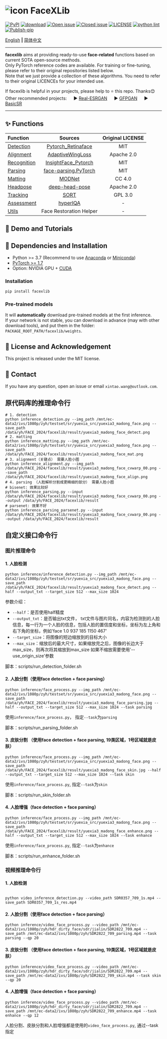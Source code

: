 # ![icon](assets/icon_small.png) FaceXLib

[![PyPI](https://img.shields.io/pypi/v/facexlib)](https://pypi.org/project/facexlib/)
[![download](https://img.shields.io/github/downloads/xinntao/facexlib/total.svg)](https://github.com/xinntao/facexlib/releases)
[![Open issue](https://img.shields.io/github/issues/xinntao/facexlib)](https://github.com/xinntao/facexlib/issues)
[![Closed issue](https://img.shields.io/github/issues-closed/xinntao/facexlib)](https://github.com/xinntao/facexlib/issues)
[![LICENSE](https://img.shields.io/github/license/xinntao/facexlib.svg)](https://github.com/xinntao/facexlib/blob/master/LICENSE)
[![python lint](https://github.com/xinntao/facexlib/actions/workflows/pylint.yml/badge.svg)](https://github.com/xinntao/facexlib/blob/master/.github/workflows/pylint.yml)
[![Publish-pip](https://github.com/xinntao/facexlib/actions/workflows/publish-pip.yml/badge.svg)](https://github.com/xinntao/facexlib/blob/master/.github/workflows/publish-pip.yml)

[English](README.md) **|** [简体中文](README_CN.md)

---

**facexlib** aims at providing ready-to-use **face-related** functions based on current SOTA open-source methods. <br>
Only PyTorch reference codes are available. For training or fine-tuning, please refer to their original repositories listed below. <br>
Note that we just provide a collection of these algorithms. You need to refer to their original LICENCEs for your intended use.

If facexlib is helpful in your projects, please help to :star: this repo. Thanks:blush: <br>
Other recommended projects: &emsp; :arrow_forward: [Real-ESRGAN](https://github.com/xinntao/Real-ESRGAN) &emsp; :arrow_forward: [GFPGAN](https://github.com/TencentARC/GFPGAN) &emsp; :arrow_forward: [BasicSR](https://github.com/xinntao/BasicSR)

---

## :sparkles: Functions

| Function | Sources  | Original LICENSE |
| :--- | :---:        |     :---:      |
| [Detection](facexlib/detection/README.md) | [Pytorch_Retinaface](https://github.com/biubug6/Pytorch_Retinaface) | MIT |
| [Alignment](facexlib/alignment/README.md) |[AdaptiveWingLoss](https://github.com/protossw512/AdaptiveWingLoss) | Apache 2.0 |
| [Recognition](facexlib/recognition/README.md) | [InsightFace_Pytorch](https://github.com/TreB1eN/InsightFace_Pytorch) | MIT |
| [Parsing](facexlib/parsing/README.md) | [face-parsing.PyTorch](https://github.com/zllrunning/face-parsing.PyTorch) | MIT |
| [Matting](facexlib/matting/README.md) | [MODNet](https://github.com/ZHKKKe/MODNet) | CC 4.0 |
| [Headpose](facexlib/headpose/README.md) | [deep-head-pose](https://github.com/natanielruiz/deep-head-pose) | Apache 2.0  |
| [Tracking](facexlib/tracking/README.md) |  [SORT](https://github.com/abewley/sort) | GPL 3.0 |
| [Assessment](facexlib/assessment/README.md) | [hyperIQA](https://github.com/SSL92/hyperIQA) | - |
| [Utils](facexlib/utils/README.md) | Face Restoration Helper | - |

## :eyes: Demo and Tutorials

## :wrench: Dependencies and Installation

- Python >= 3.7 (Recommend to use [Anaconda](https://www.anaconda.com/download/#linux) or [Miniconda](https://docs.conda.io/en/latest/miniconda.html))
- [PyTorch >= 1.7](https://pytorch.org/)
- Option: NVIDIA GPU + [CUDA](https://developer.nvidia.com/cuda-downloads)

### Installation

```bash
pip install facexlib
```

### Pre-trained models

It will **automatically** download pre-trained models at the first inference. <br>
If your network is not stable, you can download in advance (may with other download tools), and put them in the folder: `PACKAGE_ROOT_PATH/facexlib/weights`.

## :scroll: License and Acknowledgement

This project is released under the MIT license. <br>

## :e-mail: Contact

If you have any question, open an issue or email `xintao.wang@outlook.com`.


## 原代码库的推理命令行
```shell
# 1. detection
python inference_detection.py --img_path /mnt/ec-data2/ivs/1080p/zyh/testset/sr/yuexia_src/yuexia3_madong_face.png --save_path /data/yh/FACE_2024/facexlib/result/yuexia3_madong_face_detect.png
# 2. matting
python inference_matting.py --img_path /mnt/ec-data2/ivs/1080p/zyh/testset/sr/yuexia_src/yuexia3_madong_face.png --save_path /data/yh/FACE_2024/facexlib/result/yuexia3_madong_face_mat.png
# 3. alignment（关键点） 需要人脸小图
python inference_alignment.py --img_path /data/yh/FACE_2024/facexlib/result/yuexia3_madong_face_cvwarp_00.png --save_path /data/yh/FACE_2024/facexlib/result/yuexia3_madong_face_align.png
# 4. parsing （人脸解析分割成更精细的部分） 需要人脸小图
# bisenet: 效果比较好
python inference_parsing.py --input /data/yh/FACE_2024/facexlib/result/yuexia3_madong_face_cvwarp_00.png --output /data/yh/FACE_2024/facexlib/result
# parsenet: 效果不好
python inference_parsing_parsenet.py --input /data/yh/FACE_2024/facexlib/result/yuexia3_madong_face_cvwarp_00.png --output /data/yh/FACE_2024/facexlib/result
```

## 自定义接口命令行

### 图片推理命令

#### 1. 人脸检测
```shell
python inference/inference_detection.py --img_path /mnt/ec-data2/ivs/1080p/zyh/testset/sr/yuexia_src/yuexia3_madong_face.png --save_path /data/yh/FACE_2024/facexlib/result/yuexia3_madong_face_detect.png --half --output_txt --target_size 512 --max_size 1024
```
参数介绍：
- `--half`：是否使用half精度
- `--output_txt`：是否输出txt文件， txt文件与图片同名，内容为检测到的人脸信息，每一行为一个人脸的信息，包括人脸的置信度和坐标，坐标为左上角和右下角的坐标，例如'face 1.0 937 185 1150 467'
- `--target_size`：将图像的短边缩放到的目标大小
- `--max_size`：缩放后的最大尺寸，如果缩放完之后，图像的长边大于max_size，则再次将其缩放到max_size
如果不缩放需要使用'--use_origin_size'参数

脚本：scripts/run_detection_folder.sh

#### 2. 人脸分割（使用face detection + face parsing）
```shell
python inference/face_process.py --img_path /mnt/ec-data2/ivs/1080p/zyh/testset/sr/yuexia_src/yuexia3_madong_face.png --save_path /data/yh/FACE_2024/facexlib/result/yuexia3_madong_face_parsing.jpg --half --output_txt --target_size 512 --max_size 1024 --task parsing
```

使用`inference/face_process.py`， 指定`--task`为`parsing`

脚本：scripts/run_parsing_folder.sh

#### 3. 皮肤分割 （使用face detection + face parsing, 19类区域，1号区域就是皮肤）

```shell
python inference/face_process.py --img_path /mnt/ec-data2/ivs/1080p/zyh/testset/sr/yuexia_src/yuexia3_madong_face.png --save_path /data/yh/FACE_2024/facexlib/result/yuexia3_madong_face_skin.jpg --half --output_txt --target_size 512 --max_size 1024 --task skin
```

使用`inference/face_process.py`, 指定`--task`为`skin`

脚本：scripts/run_skin_folder.sh


#### 4. 人脸增强（face detection + face parsing）

```shell
python inference/face_process.py --img_path /mnt/ec-data2/ivs/1080p/zyh/testset/sr/yuexia_src/yuexia3_madong_face.png --save_path /data/yh/FACE_2024/facexlib/result/yuexia3_madong_face_enhance.png --half --output_txt --target_size 512 --max_size 1024 --task enhance
```
使用`inference/face_process.py`, 指定`--task`为`enhance`

脚本：scripts/run_enhance_folder.sh


### 视频推理命令行

#### 1. 人脸检测
```shell

python video_inference_detection.py --video_path SDR0357_709_1s.mp4 --save_path SDR0357_709_1s_res.mp4
```


#### 2. 人脸分割（使用face detection + face parsing）
```shell
python inference/video_face_process.py --video_path /mnt/ec-data2/ivs/1080p/zyh/hdr_dirty_face/sdr/jialin/SDR2822_709.mp4 --save_path /mnt/ec-data2/ivs/1080p/zyh/SDR2822_709_parsing.mp4 --task parsing --qp 20
```

#### 3. 皮肤分割 （使用face detection + face parsing, 19类区域，1号区域就是皮肤）

```shell
python inference/video_face_process.py --video_path /mnt/ec-data2/ivs/1080p/zyh/hdr_dirty_face/sdr/jialin/SDR2822_709.mp4 --save_path /mnt/ec-data2/ivs/1080p/zyh/SDR2822_709_skin.mp4 --task skin --qp 20
```

#### 4. 人脸增强（face detection + face parsing）

```shell
python inference/video_face_process.py --video_path /mnt/ec-data2/ivs/1080p/zyh/hdr_dirty_face/sdr/jialin/SDR2822_709.mp4 --save_path /mnt/ec-data2/ivs/1080p/zyh/SDR2822_709_enhance.mp4 --task enhance --qp 12
```

人脸分割、皮肤分割和人脸增强都是使用的`video_face_process.py`, 通过--task指定